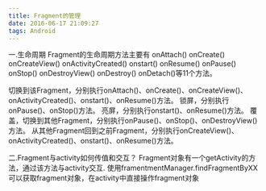 ```yaml
---
title: Fragment的管理
date: 2016-06-17 21:09:27
tags: Android
---
```

一.生命周期
Fragment的生命周期方法主要有
onAttach()
onCreate()
onCreateView()
onActivityCreated()
onstart()
onResume()
onPause()
onStop()
onDestroyView()
onDestroy()
onDetach()等11个方法。
<!--more-->

切换到该Fragment，分别执行onAttach()、onCreate()、onCreateView()、onActivityCreated()、onstart()、onResume()方法。
锁屏，分别执行onPause()、onStop()方法。
亮屏，分别执行onstart()、onResume()方法。
覆盖，切换到其他Fragment，分别执行onPause()、onStop()、onDestroyView()方法。
从其他Fragment回到之前Fragment，分别执行onCreateView()、onActivityCreated()、onstart()、onResume()方法。

二.Fragment与activity如何传值和交互？
Fragment对象有一个getActivity的方法，通过该方法与activity交互.
使用framentmentManager.findFragmentByXX可以获取fragment对象，在activity中直接操作fragment对象
